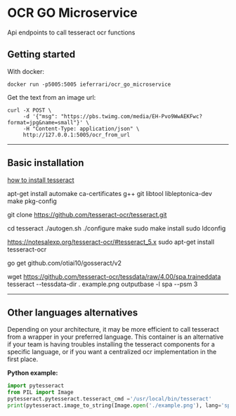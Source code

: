 # OCR GO Microservice
Api endpoints to call tesseract ocr functions

## Getting started

With docker:

    docker run -p5005:5005 ieferrari/ocr_go_microservice

Get the text from an image url:

    curl -X POST \
         -d '{"msg": "https://pbs.twimg.com/media/EH-Pvo9WwAEKFwc?format=jpg&name=small"}' \
         -H "Content-Type: application/json" \
         http://127.0.0.1:5005/ocr_from_url


***
## Basic installation 

[how to install tesseract](https://github.com/tesseract-ocr/tessdoc/blob/main/Compiling-%E2%80%93-GitInstallation.md)

apt-get install automake ca-certificates g++ git libtool libleptonica-dev make pkg-config

git clone https://github.com/tesseract-ocr/tesseract.git

cd tesseract
    ./autogen.sh
    ./configure
    make
    sudo make install
    sudo ldconfig

https://notesalexp.org/tesseract-ocr/#tesseract_5.x
sudo apt-get install tesseract-ocr

go get github.com/otiai10/gosseract/v2

wget https://github.com/tesseract-ocr/tessdata/raw/4.00/spa.traineddata
tesseract --tessdata-dir . example.png  outputbase -l spa --psm 3




***
## Other languages alternatives

Depending on your architecture, it may be more efficient to call tesseract from a wrapper in your preferred language.
This container is an alternative if your team is having troubles installing the tesseract components for a specific language,
or if you want a centralized ocr implementation in the first place.


**Python example:**

```python
import pytesseract
from PIL import Image
pytesseract.pytesseract.tesseract_cmd ='/usr/local/bin/tesseract'
print(pytesseract.image_to_string(Image.open('./example.png'), lang='spa').replace("º", 'o'))
```



